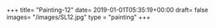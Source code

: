 +++
title= "Painting-12"
date= 2019-01-01T05:35:19+00:00
draft= false
images= "/images/SL12.jpg"
type = "painting"
+++
